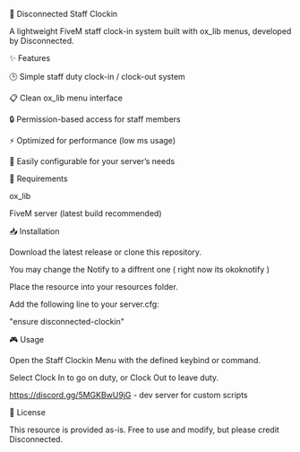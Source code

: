 📌 Disconnected Staff Clockin

A lightweight FiveM staff clock-in system built with ox_lib menus, developed by Disconnected.

✨ Features

🕒 Simple staff duty clock-in / clock-out system

📋 Clean ox_lib menu interface

🔒 Permission-based access for staff members

⚡ Optimized for performance (low ms usage)

🎨 Easily configurable for your server’s needs

🔧 Requirements

ox_lib

FiveM server (latest build recommended)

📥 Installation

Download the latest release or clone this repository.

You may change the Notify to a diffrent one ( right now its okoknotify )

Place the resource into your resources folder.

Add the following line to your server.cfg:

"ensure disconnected-clockin"

🎮 Usage

Open the Staff Clockin Menu with the defined keybind or command.

Select Clock In to go on duty, or Clock Out to leave duty.

https://discord.gg/5MGKBwU9jG - dev server for custom scripts

📜 License

This resource is provided as-is. Free to use and modify, but please credit Disconnected.
